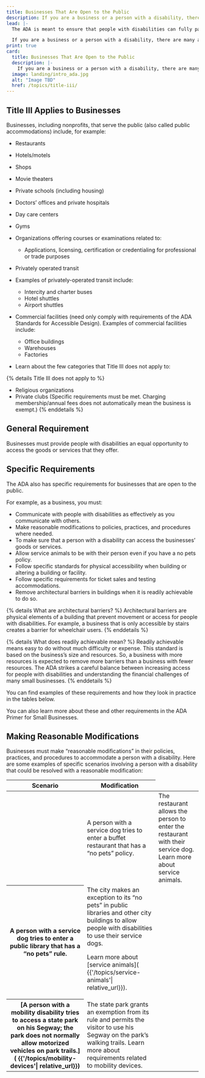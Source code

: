 ```yaml
---
title: Businesses That Are Open to the Public
description: If you are a business or a person with a disability, there are many aspects of the ADA that you should be familiar with. The information below is intended to help get you started.
lead: |-
  The ADA is meant to ensure that people with disabilities can fully participate in all aspects of life.  Almost all types of businesses that serve the public, regardless of their size or the age of their buildings, must follow the ADA.

  If you are a business or a person with a disability, there are many aspects of the ADA that you should be familiar with. The information below is intended to help get you started.  
print: true
card:
  title: Businesses That Are Open to the Public
  description: |-
    If you are a business or a person with a disability, there are many aspects of the ADA that you should be familiar with. The information below is intended to help get you started.
  image: landing/intro_ada.jpg
  alt: "Image TBD"
  href: /topics/title-iii/
---
```


## Title III Applies to Businesses

Businesses, including nonprofits, that serve the public (also called public accommodations) include, for example:
- Restaurants
- Hotels/motels
- Shops
- Movie theaters
- Private schools (including housing)
- Doctors’ offices and private hospitals
- Day care centers
- Gyms
- Organizations offering courses or examinations related to:
  - Applications, licensing, certification or credentialing for professional or trade purposes
- Privately operated transit
- Examples of privately-operated transit include:
  - Intercity and charter buses
  - Hotel shuttles
  - Airport shuttles
- Commercial facilities (need only comply with requirements of the ADA Standards for Accessible Design).
Examples of commercial facilities include:
  - Office buildings
  - Warehouses
  - Factories

- Learn about the few categories that Title III does not apply to:

{% details Title III does not apply to %}
- Religious organizations
- Private clubs (Specific requirements must be met. Charging membership/annual fees does not automatically mean the business is exempt.)
{% enddetails %}

## General Requirement

Businesses must provide people with disabilities an equal opportunity to access the goods or services that they offer.

## Specific Requirements

The ADA also has specific requirements for businesses that are open to the public.

For example, as a business, you must:
- Communicate with people with disabilities as effectively as you communicate with others.
- Make reasonable modifications to policies, practices, and procedures where needed.
- To make sure that a person with a disability can access the businesses’ goods or services.
- Allow service animals to be with their person even if you have a no pets policy.
- Follow specific standards for physical accessibility when building or altering a building or facility.
- Follow specific requirements for ticket sales and testing accommodations.
- Remove architectural barriers in buildings when it is readily achievable to do so.

{% details What are architectural barriers? %}
Architectural barriers are physical elements of a building that prevent movement or access for people with disabilities. For example, a business that is only accessible by stairs creates a barrier for wheelchair users.
{% enddetails %}

{% details What does readily achievable mean? %}
Readily achievable means easy to do without much difficulty or expense. This standard is based on the business’s size and resources. So, a business with more resources is expected to remove more barriers than a business with fewer resources. The ADA strikes a careful balance between increasing access for people with disabilities and understanding the financial challenges of many small businesses.
{% enddetails %}

You can find examples of these requirements and how they look in practice in the tables below.  

You can also learn more about these and other requirements in the ADA Primer for Small Businesses.

## Making Reasonable Modifications

Businesses must make “reasonable modifications” in their policies, practices, and procedures to accommodate a person with a disability. Here are some examples of specific scenarios  involving a person with a disability that could be resolved with a reasonable modification:

<table class="usa-table">
<thead>
<tr>
<th scope="col">Scenario</th>
<th scope="col">Modification</th>
</tr>
</thead>
<tbody>
<tr>
<th scope="row"><td>A person with a service dog tries to enter a buffet restaurant that has a “no pets” policy.</td>
<td>The restaurant allows the person to enter the restaurant with their service dog. Learn more about service animals.</td>
</tr>
<tr>
<th scope="row">A person with a service dog tries to enter a public library that has a “no pets” rule.</th>
<td>The city makes an exception to its “no pets” in public libraries and other city buildings to allow people with disabilities to use their service dogs.  

Learn more about [service animals]( {{'/topics/service-animals'| relative_url}}).</td>
</tr>
<tr>
<th scope="row">[A person with a mobility disability tries to access a state park on his Segway; the park does not normally allow motorized vehicles on park trails.]( {{'/topics/mobility-devices'| relative_url}})</th>
<td>The state park grants an exemption from its rule and permits the visitor to use his Segway on the park’s walking trails.
Learn more about requirements related to mobility devices.</td>
</tr>
</tbody>
</table>

